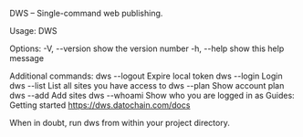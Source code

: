 
  DWS – Single-command web publishing.

  Usage:
    DWS <project> <domain>

  Options:
    -V, --version       show the version number
    -h, --help          show this help message

  Additional commands:
    dws --logout        Expire local token
    dws --login         Login
    dws --list          List all sites you have access to
    dws --plan          Show account plan
    dws --add           Add sites
    dws --whoami          Show who you are logged in as
  Guides:
    Getting started     https://dws.datochain.com/docs

  When in doubt, run dws from within your project directory.